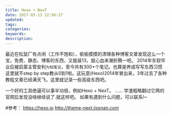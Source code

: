 ```yaml
---
title: Hexo + NexT
date: 2017-03-13 22:56:27
updated:
tags:
categories:
keywords:
description:
---
```


最近在松鼠厂有点闲（工作不饱和），偷偷摸摸的清理各种博客文章发现这么一个宝，免费、静态、博客的东西，又能装13，就心血来潮折腾一吧。
2014年东软毕业后被启蒙主管安利`为知笔记`，至今共有300+个笔记。也算是养成写写东西习惯
这里就不step by step教从0到1啦。这玩意(Hexo)2014年冒出来，3年过去了各种教程文章已经满天飞，这里就记录一些高级东西吧。

一个好的工具绝逼可以事半功倍，例如Hexo + NexT。
......
学渣粗略翻过它两的官网后发现没啥继续说了.就这样吧。
如果有遇到什么问题，可以联系!~

#参考：
https://hexo.io
http://theme-next.iissnan.com
